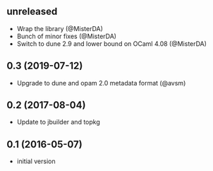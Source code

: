 ## unreleased

- Wrap the library (@MisterDA)
- Bunch of minor fixes (@MisterDA)
- Switch to dune 2.9 and lower bound on OCaml 4.08 (@MisterDA)

## 0.3 (2019-07-12)

- Upgrade to dune and opam 2.0 metadata format (@avsm)

## 0.2 (2017-08-04)
- Update to jbuilder and topkg

## 0.1 (2016-05-07)
- initial version
